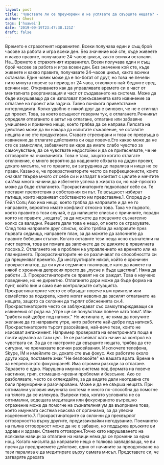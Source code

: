 ```yaml
---
layout: post
title: 'Чувствате ли се преуморени и не успявате да свършите нещата? - 7 начина да постигнете повече'
author: Ghost
tags: ['huawei']
date: '2019-09-19T23:47:38.121Z'
draft: false
---
```


Времето е страхотният изравнител. Всеки получава един и същ брой часове за работа и игра всеки ден. Без значение кой сте, къде живеете и какво правите, получавате 24-часов цикъл, както всички останали. На...Времето е страхотният изравнител. Всеки получава един и същ брой часове за работа и игра всеки ден. Без значение кой сте, къде живеете и какво правите, получавате 24-часов цикъл, както всички останали. Един човек може да е по-богат от друг, но това не печели нито минута повече за период от 24 часа, отколкото най-бедните сред всички нас. Откриването как да управлявате времето си е част от менталната реорганизация и част от създаването на система. Може да бъде изкушаващо да се използват прекъсванията като извинение за отлагане на проект или задача. Тайно понякога приветстваме интерлюдията. Колко удобно е някой друг да е виновен, че не е стигнал до проект. Това, за което всъщност говорим тук, е отлагането.Речникът определя отлагането е актът на отлагане, отлагане или забавяне умишлено и привично нещо, което трябва да се направи.Липсата на действия може да ви накара да изпитате съжаление, че оставяте нещата и не сте продуктивни. Ставате стресирани и това се превръща в извинение да отлагате действията си още повече.Ето какво може да не сте се замисляли, забавянето ви кара да имате слабо чувство за самочувствие, да се чувствате недостойни и да се притеснявате, че не отговаряте на очакванията. Това е така, защото когато отлагате отклонение, е много вероятно да надцените обхвата на даден проект, докато мисълта, че го правите, ви затруднява до парализа и нищо не се прави. Казано е, че прокрастинаторите често са перфекционисти, които очакват твърде много от себе си и изпадат в контакт с целите и мечтите си.Има много начини да избегнете успеха в живота си, но най-прякото може да бъде отлагането. Прокрастинаторите подкопават себе си. Те поставят препятствия в собствения си път. Те всъщност избират пътища, които нараняват собственото им представяне.1. Според д-р Гейл Солц Ако има нещо, което трябва да направите и да не го направите, вероятно имате конфликт относно това. Така че първото, което правите в този случай, е да напишете списък с причините, поради които не правите „нещата“, за да можете да прецените съзнателно колко са валидни. Решете дали това е нещо, от което се страхувате. След това направете друг списък, който трябва да направите през първата седмица, направете план, за да можете да започнете да правите бебешки стъпки. Когато оставите тези неща ясно съзнателни на лист хартия, това ви помага да започнете да се движите в правилната посока.2. Отлагането не е проблем на управлението на времето или на планирането. Прокрастинаторите не се различават по способността си да преценяват времето. Да инструктирате някой, който е хроничен прокрастинатор, да си купи седмичен планиращ е като да кажете на някой с хронична депресия просто да „пусне и бъде щастлив“. Няма да работи ..3. Прокрастинаторите се правят не се раждат. Това е научено поведение, но не директно. Отлагането дори може да бъде форма на бунт, който вие и само вие контролирате ситуацията. Прокрастинаторите често се обръщат повече към приятели или семейство за подкрепа, които могат неволно да засилят отлагането на нещата, защото са склонни да търпят обясненията си.4. Прокрастинаторите често се заблуждават със самоутвърждаващи се извинения от рода на „Утре ще се почувствам повече като това“. Или "работя най-добре под натиск." Но истината е, че няма да получите желание да го направите утре, нито работите най-добре под натиск5. Прокрастинаторите търсят разсейване, най-вече тези, които не изискват ангажимент. Например проверката на електронната поща е почти идеална за тази цел. Те се разсейват като начин за контрол на чувствата си. За да се настроите да свършите нещата, трябва да сте сигурни, че премахвате всички разсейвания. Изключете телефона, Skype, IM и имейлите си, докато сте във фокус. Ако работите около други хора, поставете знак "Не безпокойте" на вашата врата. Време е за непрекъснато фокусиране6. Има огромни разходи за отлагане. Здравето е едно. Нарушена имунна система под формата на повече настинки, грип, стомашно-чревни проблеми и безсъние. Ако се разболявате, често се оглеждайте, за да видите дали неотдавна сте били преуморени и разочаровани. Може и да не свърша нещата. При оптимални условия имунната система е много по-способна да помогне на тялото да се излекува. Въпреки това, когато условията не са оптимални, водещата медитация или фокусираното вътрешно отражение може да помогне на съзнателния ум да възприеме това, което имунната система изисква от организма, за да улесни изцелението.7. Прокрастинаторите са склонни да прехвърлят отговорността върху другите, предизвиквайки негодувание. Поемането на пълна отговорност може да не е забавно, но поддържа връзките ви здрави и здрави. Станете отговорни.Точно като нарушаването на всякакви навици за отлагане на навици няма да се промени за една нощ. Когато мисълта да направите нещо е толкова завладяваща, че ви пречи да предприемете действие, един от начините за преодоляване на тази парализа е да медитирате върху самата мисъл. Представете си, че затваряте дрехата
